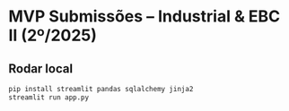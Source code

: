 # MVP Submissões – Industrial & EBC II (2º/2025)

## Rodar local
```bash
pip install streamlit pandas sqlalchemy jinja2
streamlit run app.py
